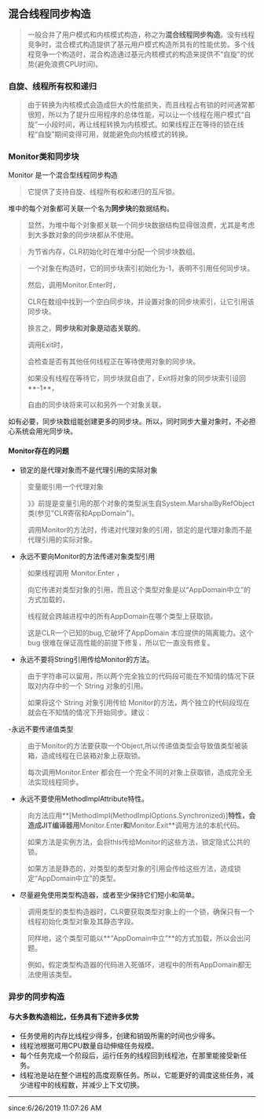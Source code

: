 
## 混合线程同步构造 ##

> 一般合并了用户模式和内核模式构造，称之为**混合线程同步构造**。没有线程竞争时，混合模式构造提供了基元用户模式构造所具有的性能优势。多个线程竞争一个构造时，混合构造通过基元内核模式的构造来提供不“自旋”的优势(避免浪费CPU时间)。

### 自旋、线程所有权和递归 ###

> 由于转换为内核模式会造成巨大的性能损失，而且线程占有锁的时间通常都很短，所以为了提升应用程序的总体性能，可以让一个线程在用户模式“自旋”一小段时间，再让线程转换为内核模式。如果线程正在等待的锁在线程“自旋”期间变得可用，就能避免向内核模式的转换。

### Monitor类和同步块 ###

Monitor 是一个混合型线程同步构造

> 它提供了支持自旋、线程所有权和递归的互斥锁。


堆中的每个对象都可关联一个名为**同步块**的数据结构。

> 显然，为堆中每个对象都关联一个同步块数据结构显得很浪费，尤其是考虑到大多数对象的同步块都从不使用。

> 为节省内存，CLR初始化时在堆中分配一个同步块数组。

> 一个对象在构造时，它的同步块索引初始化为-1，表明不引用任何同步块。
> 
> 然后，调用Monitor.Enter时，
> 
> CLR在数组中找到一个空白同步块，并设置对象的同步块索引，让它引用该同步块。
> 
> 换言之，**同步块和对象是动态关联的**。
> 
> 调用Exit时，
> 
> 会检查是否有其他任何线程正在等待使用对象的同步块。
> 
> 如果没有线程在等待它，同步块就自由了，Exit将对象的同步块索引设回**-1**，
> 
> 自由的同步块将来可以和另外一个对象关联。

如有必要，同步块数组能创建更多的同步块。所以，同时同步大量对象时，不必担心系统会用光同步块。

#### Monitor存在的问题 ####

- 锁定的是代理对象而不是代理引用的实际对象

> 变量能引用一个代理对象
> 
> 》》前提是变量引用的那个对象的类型派生自System.MarshalByRefObject 类(参见"CLR寄宿和AppDomain")。
> 
> 调用Monitor的方法时，传递对代理对象的引用，锁定的是代理对象而不是代理引用的实际对象。


- 永远不要向Monitor的方法传递对象类型引用

> 如果线程调用 Monitor.Enter ，
> 
> 向它传递对类型对象的引用，而且这个类型对象是以“AppDomain中立”的方式加载的，
> 
> 线程就会跨越进程中的所有AppDomain在哪个类型上获取锁。
> 
> 这是CLR一个已知的bug,它破坏了AppDomain 本应提供的隔离能力。这个 bug 很难在保证高性能的前提下修复，所以它一直没有修复。

- 永远不要将String引用传给Monitor的方法。

> 由于字符串可以留用，所以两个完全独立的代码段可能在不知情的情况下获取对内存中的一个 String 对象的引用。
> 
> 如果将这个 String 对象引用传给 Monitor的方法，两个独立的代码段现在就会在不知情的情况下开始同步。建议：

-永远不要传递值类型

> 由于Monitor的方法要获取一个Object,所以传递值类型会导致值类型被装箱，造成线程在已装箱对象上获取锁。
> 
> 每次调用Monitor.Enter 都会在一个完全不同的对象上获取锁，造成完全无法实现线程同步。

- 永远不要使用MethodImplAttribute特性。

> 向方法应用**[MethodImpl(MethodImplOptions.Synchronized)]**特性，会造成JIT编译器用**Monitor.Enter**和**Monitor.Exit**调用方法的本机代码。
> 
> 如果方法是实例方法，会将this传给Monitor的这些方法，锁定隐式公共的锁。
> 
> 如果方法是静态的，对类型的类型对象的引用会传给这些方法，造成锁定“AppDomain中立”的类型。


- 尽量避免使用类型构造器，或者至少保持它们短小和简单。

> 调用类型的类型构造器时，CLR要获取类型对象上的一个锁，确保只有一个线程初始化类型对象及其静态字段。
> 
> 同样地，这个类型可能以**“AppDomain中立”**的方式加载，所以会出问题。
> 
> 例如，假定类型构造器的代码进入死循环，进程中的所有AppDomain都无法使用该类型。

### 异步的同步构造 ###

#### 与大多数构造相比，任务具有下述许多优势 ####

- 任务使用的内存比线程少得多，创建和销毁所需的时间也少得多。
- 线程池根据可用CPU数量自动伸缩任务规模。
- 每个任务完成一个阶段后，运行任务的线程回到线程池，在那里能接受新任务。
- 线程池是站在整个进程的高度观察任务。所以，它能更好的调度这些任务，减少进程中的线程数，并减少上下文切换。

----------
since:6/26/2019 11:07:26 AM 